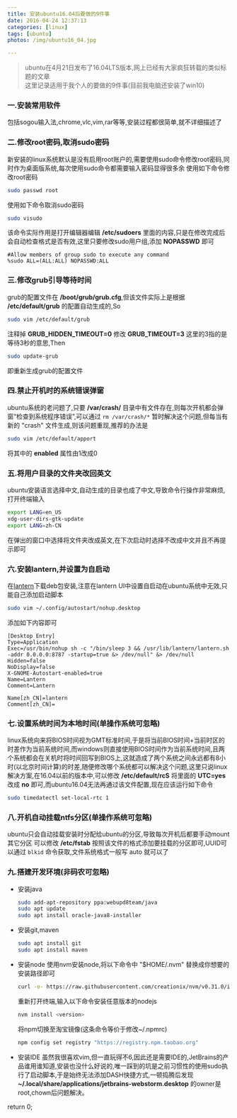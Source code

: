 ```yaml
---
title: 安装ubuntu16.04后要做的9件事
date: 2016-04-24 12:37:13
categories: [linux]
tags: [ubuntu]
photos: /img/ubuntu16_04.jpg

---
```


> ubuntu在4月21日发布了16.04LTS版本,网上已经有大家疯狂转载的类似标题的文章  
这里记录适用于我个人的要做的9件事(目前我电脑还安装了win10)

<!-- more -->
### 一.安装常用软件
包括sogou输入法,chrome,vlc,vim,rar等等,安装过程都很简单,就不详细描述了

### 二.修改root密码,取消sudo密码
新安装的linux系统默认是没有启用root账户的,需要使用sudo命令修改root密码,同时作为桌面版系统,每次使用sudo命令都需要输入密码显得很多余
使用如下命令修改root密码
```bash
sudo passwd root
```

使用如下命令取消sudo密码
```bash
sudo visudo
```
该命令实际作用是打开编辑器编辑 **/etc/sudoers** 里面的内容,只是在修改完成后会自动检查格式是否有效,这里只要修改sudo用户组,添加 **NOPASSWD** 即可
```
#Allow members of group sudo to execute any command
%sudo ALL=(ALL:ALL) NOPASSWD:ALL
```

### 三.修改grub引导等待时间
grub的配置文件在 **/boot/grub/grub.cfg**,但该文件实际上是根据 **/etc/default/grub** 的配置自动生成的,So
```bash
sudo vim /etc/default/grub
```
注释掉 **GRUB_HIDDEN_TIMEOUT=0** 修改 **GRUB_TIMEOUT=3** 这里的3指的是等待3秒的意思,Then
```bash
sudo update-grub
```
即重新生成grub的配置文件

### 四.禁止开机时的系统错误弹窗
ubuntu系统的老问题了,只要 **/var/crash/** 目录中有文件存在,则每次开机都会弹窗“检查到系统程序错误”,可以通过 `rm /var/crash/*` 暂时解决这个问题,但每当有新的 "crash" 文件生成,则该问题重现,推荐的办法是
```bash
sudo vim /etc/default/apport
```
将其中的 **enabled** 属性由1改成0

### 五.将用户目录的文件夹改回英文
ubuntu安装语言选择中文,自动生成的目录也成了中文,导致命令行操作非常麻烦,打开终端输入
```bash
export LANG=en_US
xdg-user-dirs-gtk-update
export LANG=zh-CN
```
在弹出的窗口中选择将文件夹改成英文,在下次启动时选择不改成中文并且不再提示即可

### 六.安装lantern,并设置为自启动
在[lantern](https://github.com/getlantern/lantern)下载deb包安装,注意在lantern UI中设置自启动在ubuntu系统中无效,只能自己添加启动脚本
```bash
sudo vim ~/.config/autostart/nohup.desktop
```
添加如下内容即可
```
[Desktop Entry]
Type=Application
Exec=/usr/bin/nohup sh -c "/bin/sleep 3 && /usr/lib/lantern/lantern.sh -addr 0.0.0.0:8787 -startup=true &> /dev/null" &> /dev/null
Hidden=false
NoDisplay=false
X-GNOME-Autostart-enabled=true
Name=Lantern
Comment=Lantern

Name[zh_CN]=lantern
Comment[zh_CN]=
```

### 七.设置系统时间为本地时间(单操作系统可忽略)
linux系统向来将BIOS时间视为GMT标准时间,于是将当前BIOS时间+当前时区的时差作为当前系统时间,而windows则直接使用BIOS时间作为当前系统时间,且两个系统都会在关机时将时间回写到BIOS上,这就造成了两个系统之间永远都有8小时(以北京时间计算)的时差,随便修改哪个系统都可以解决这个问题,这里只说linux解决方案,在16.04以前的版本中,可以修改 **/etc/default/rcS** 将里面的 **UTC=yes** 改成 **no** 即可,而ubuntu16.04无法再通过该文件配置,现在应该运行如下命令
```bash
sudo timedatectl set-local-rtc 1
```

### 八.开机自动挂载ntfs分区(单操作系统可忽略)
ubuntu只会自动挂载安装时分配给ubuntu的分区,导致每次开机后都要手动mount其它分区
可以修改 **/etc/fstab** 按照该文件的格式添加要挂载的分区即可,UUID可以通过 `blkid` 命令获取,文件系统格式一般写 auto 就可以了

### 九.搭建开发环境(非码农可忽略)
- 安装java
    ```bash
    sudo add-apt-repository ppa:webupd8team/java
    sudo apt update
    sudo apt install oracle-java8-installer
    ```
- 安装git,maven
    ```bash
    sudo apt install git
    sudo apt install maven
    ```
- 安装node
    使用nvm安装node,将以下命令中 "$HOME/.nvm" 替换成你想要的安装路径即可
    ```bash
    curl -o- https://raw.githubusercontent.com/creationix/nvm/v0.31.0/install.sh | NVM_DIR="$HOME/.nvm" bash
    ```
    重新打开终端,输入以下命令安装任意版本的nodejs
    ```bash
    nvm install <version>
    ```
    将npm切换至淘宝镜像(这条命令等价于修改~/.npmrc)
    ```bash
    npm config set registry "https://registry.npm.taobao.org"
    ```
- 安装IDE
    虽然我很喜欢vim,但一直玩得不6,因此还是需要IDE的,JetBrains的产品谁用谁知道,安装也没什么好说的,唯一踩到的坑是之前习惯性的使用sudo执行了启动脚本,于是始终无法添加DASH快捷方式,一顿捣腾后发现 **~/.local/share/applications/jetbrains-webstorm.desktop** 的owner是root,chown后问题解决。

return 0;
